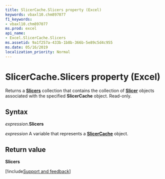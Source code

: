 ```yaml
---
title: SlicerCache.Slicers property (Excel)
keywords: vbaxl10.chm897077
f1_keywords:
- vbaxl10.chm897077
ms.prod: excel
api_name:
- Excel.SlicerCache.Slicers
ms.assetid: 9a1f257a-433b-1b8b-366b-5e89c5d4c955
ms.date: 05/16/2019
localization_priority: Normal
---
```



# SlicerCache.Slicers property (Excel)

Returns a **[Slicers](Excel.Slicers.md)** collection that contains the collection of **[Slicer](Excel.Slicer.md)** objects associated with the specified **SlicerCache** object. Read-only.


## Syntax

_expression_.**Slicers**

_expression_ A variable that represents a **[SlicerCache](Excel.SlicerCache.md)** object.


## Return value

**Slicers**




[!include[Support and feedback](~/includes/feedback-boilerplate.md)]